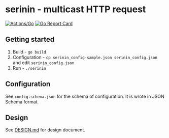 # serinin - multicast HTTP request

[![Actions/Go](https://github.com/koron/serinin/workflows/Go/badge.svg)](https://github.com/koron/serinin/actions?query=workflow%3AGo)
[![Go Report Card](https://goreportcard.com/badge/github.com/koron/serinin)](https://goreportcard.com/report/github.com/koron/serinin)

## Getting started

1.  Build - `go build`
2.  Configuration - `cp serinin_config-sample.json serinin_config.json` and
    edit `serinin_config.json`
3.  Run - `./serinin`

## Configuration

See `config.schema.json` for the schema of configuration.
It is wrote in JSON Schema format.

## Design

See [DESIGN.md](./DESIGN.md) for design document.
